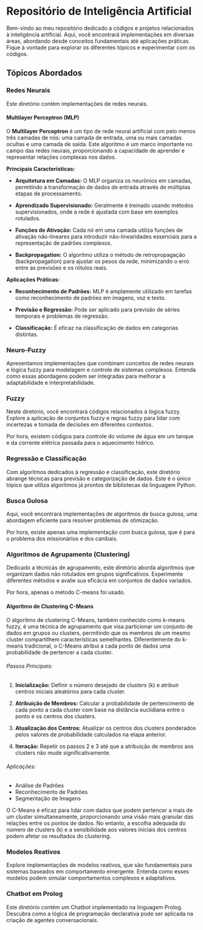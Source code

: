 # Repositório de Inteligência Artificial

Bem-vindo ao meu repositório dedicado a códigos e projetos relacionados à inteligência artificial. Aqui, você encontrará implementações em diversas áreas, abordando desde conceitos fundamentais até aplicações práticas. Fique à vontade para explorar os diferentes tópicos e experimentar com os códigos.

## Tópicos Abordados

### Redes Neurais
Este diretório contém implementações de redes neurais.

#### Multilayer Perceptron (MLP)

O **Multilayer Perceptron** é um tipo de rede neural artificial com pelo menos três camadas de nós: uma camada de entrada, uma ou mais camadas ocultas e uma camada de saída. Este algoritmo é um marco importante no campo das redes neurais, proporcionando a capacidade de aprender e representar relações complexas nos dados.

**Principais Características:**

- **Arquitetura em Camadas:** O MLP organiza os neurônios em camadas, permitindo a transformação de dados de entrada através de múltiplas etapas de processamento.
  
- **Aprendizado Supervisionado:** Geralmente é treinado usando métodos supervisionados, onde a rede é ajustada com base em exemplos rotulados.

- **Funções de Ativação:** Cada nó em uma camada utiliza funções de ativação não-lineares para introduzir não-linearidades essenciais para a representação de padrões complexos.

- **Backpropagation:** O algoritmo utiliza o método de retropropagação (backpropagation) para ajustar os pesos da rede, minimizando o erro entre as previsões e os rótulos reais.

**Aplicações Práticas:**

- **Reconhecimento de Padrões:** MLP é amplamente utilizado em tarefas como reconhecimento de padrões em imagens, voz e texto.
  
- **Previsão e Regressão:** Pode ser aplicado para previsão de séries temporais e problemas de regressão.

- **Classificação:** É eficaz na classificação de dados em categorias distintas.

### Neuro-Fuzzy
Apresentamos implementações que combinam conceitos de redes neurais e lógica fuzzy para modelagem e controle de sistemas complexos. Entenda como essas abordagens podem ser integradas para melhorar a adaptabilidade e interpretabilidade.

### Fuzzy
Neste diretório, você encontrará códigos relacionados à lógica fuzzy. Explore a aplicação de conjuntos fuzzy e regras fuzzy para lidar com incertezas e tomada de decisões em diferentes contextos. 

Por hora, existem códigos para controle do volume de água em um tanque e da corrente elétrica passada para o aquecimento hídrico.

### Regressão e Classificação

Com algoritmos dedicados à regressão e classificação, este diretório abrange técnicas para previsão e categorização de dados. Este é o único tópico que utiliza algoritmos já prontos de bibliotecas da linguagem Python.

### Busca Gulosa
Aqui, você encontrará implementações de algoritmos de busca gulosa, uma abordagem eficiente para resolver problemas de otimização. 

Por hora, existe apenas uma implementação com busca gulosa, que é para o problema dos missionários e dos canibais.

### Algoritmos de Agrupamento (Clustering)

Dedicado a técnicas de agrupamento, este diretório aborda algoritmos que organizam dados não rotulados em grupos significativos. Experimente diferentes métodos e avalie sua eficácia em conjuntos de dados variados.

Por hora, apenas o método C-means foi usado.

#### Algoritmo de Clustering C-Means

O algoritmo de clustering C-Means, também conhecido como k-means fuzzy, é uma técnica de agrupamento que visa particionar um conjunto de dados em grupos ou clusters, permitindo que os membros de um mesmo cluster compartilhem características semelhantes. Diferentemente do k-means tradicional, o C-Means atribui a cada ponto de dados uma probabilidade de pertencer a cada cluster.

###### Passos Principais:

1. **Inicialização:** Definir o número desejado de clusters (k) e atribuir centros iniciais aleatórios para cada cluster.

2. **Atribuição de Membros:** Calcular a probabilidade de pertencimento de cada ponto a cada cluster com base na distância euclidiana entre o ponto e os centros dos clusters.

3. **Atualização dos Centros:** Atualizar os centros dos clusters ponderados pelos valores de probabilidade calculados na etapa anterior.

4. **Iteração:** Repetir os passos 2 e 3 até que a atribuição de membros aos clusters não mude significativamente.

###### Aplicações:

- Análise de Padrões
- Reconhecimento de Padrões
- Segmentação de Imagens

O C-Means é eficaz para lidar com dados que podem pertencer a mais de um cluster simultaneamente, proporcionando uma visão mais granular das relações entre os pontos de dados. No entanto, a escolha adequada do número de clusters (k) e a sensibilidade aos valores iniciais dos centros podem afetar os resultados do clustering.

### Modelos Reativos
Explore implementações de modelos reativos, que são fundamentais para sistemas baseados em comportamento emergente. Entenda como esses modelos podem simular comportamentos complexos e adaptativos.

### Chatbot em Prolog
Este diretório contém um Chatbot implementado na linguagem Prolog. Descubra como a lógica de programação declarativa pode ser aplicada na criação de agentes conversacionais.


